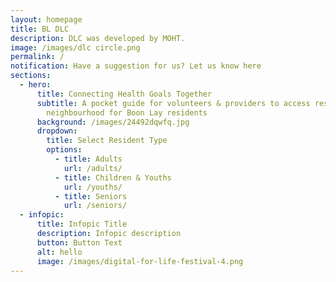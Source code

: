 ```yaml
---
layout: homepage
title: BL DLC
description: DLC was developed by MOHT.
image: /images/dlc circle.png
permalink: /
notification: Have a suggestion for us? Let us know here
sections:
  - hero:
      title: Connecting Health Goals Together
      subtitle: A pocket guide for volunteers & providers to access resources in your
        neighbourhood for Boon Lay residents
      background: /images/24492dqwfq.jpg
      dropdown:
        title: Select Resident Type
        options:
          - title: Adults
            url: /adults/
          - title: Children & Youths
            url: /youths/
          - title: Seniors
            url: /seniors/
  - infopic:
      title: Infopic Title
      description: Infopic description
      button: Button Text
      alt: hello
      image: /images/digital-for-life-festival-4.png
---
```

